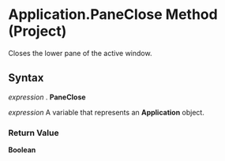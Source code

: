 
# Application.PaneClose Method (Project)

Closes the lower pane of the active window.


## Syntax

 _expression_ . **PaneClose**

 _expression_ A variable that represents an **Application** object.


### Return Value

 **Boolean**

